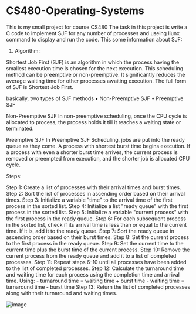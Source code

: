 # CS480-Operating-Systems
This is my small project for course CS480
The task in this project is write a C code to implement SJF for any number of processes and useing liunx command to display and run the code.
This some information about SJF:



1.	Algorithm:

Shortest Job First (SJF) is an algorithm in which the process having the smallest execution time is chosen for the next execution. This scheduling method can be preemptive or non-preemptive. It significantly reduces the average waiting time for other processes awaiting execution. The full form of SJF is Shortest Job First.

basically, two types of SJF methods
• Non-Preemptive SJF
• Preemptive SJF

Non-Preemptive SJF
In non-preemptive scheduling, once the CPU cycle is allocated to process, the process holds it till it reaches a waiting state or terminated.

Preemptive SJF
In Preemptive SJF Scheduling, jobs are put into the ready queue as they come. A process with shortest burst time begins execution. If a process with even a shorter burst time arrives, the current process is removed or preempted from execution, and the shorter job is allocated CPU cycle.



Steps:

Step 1: 
Create a list of processes with their arrival times and burst times.
Step 2: 
Sort the list of processes in ascending order based on their arrival times.
Step 3: 
Initialize a variable "time" to the arrival time of the first process in the sorted list.
Step 4: 
Initialize a list "ready queue" with the first process in the sorted list.
Step 5: 
Initialize a variable "current process" with the first process in the ready queue.
Step 6:
 For each subsequent process in the sorted list, check if its arrival time is less than or equal to the current time. If it is, add it to the ready queue.
Step 7:
 Sort the ready queue in ascending order based on their burst times.
Step 8:
 Set the current process to the first process in the ready queue.
Step 9:
 Set the current time to the current time plus the burst time of the current process.
Step 10: 
Remove the current process from the ready queue and add it to a list of 
completed processes.
Step 11: 
  Repeat steps 6-10 until all processes have been added to the list of completed 
  processes.
Step 12: 
Calculate the turnaround time and waiting time for each process using the completion time and arrival time.
Using:  - turnaround time = waiting time + burst time 
        - waiting time = turnaround time - burst time
Step 13: 
Return the list of completed processes along with their turnaround and waiting 
times.

![image](https://user-images.githubusercontent.com/94137414/209414627-729836be-d7d8-4b5c-913f-36a858d4dbfa.png)

